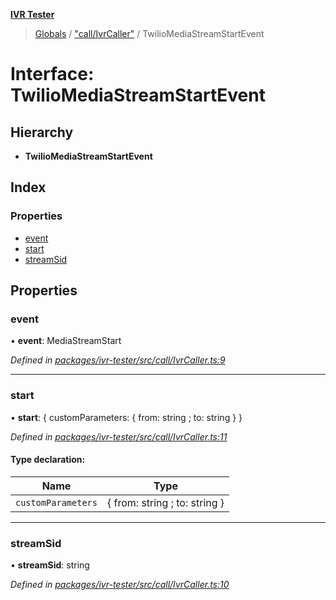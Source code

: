 **[IVR Tester](../README.md)**

> [Globals](../README.md) / ["call/IvrCaller"](../modules/_call_ivrcaller_.md) / TwilioMediaStreamStartEvent

# Interface: TwilioMediaStreamStartEvent

## Hierarchy

* **TwilioMediaStreamStartEvent**

## Index

### Properties

* [event](_call_ivrcaller_.twiliomediastreamstartevent.md#event)
* [start](_call_ivrcaller_.twiliomediastreamstartevent.md#start)
* [streamSid](_call_ivrcaller_.twiliomediastreamstartevent.md#streamsid)

## Properties

### event

•  **event**: MediaStreamStart

*Defined in [packages/ivr-tester/src/call/IvrCaller.ts:9](https://github.com/SketchingDev/ivr-tester/blob/aac0a71/packages/ivr-tester/src/call/IvrCaller.ts#L9)*

___

### start

•  **start**: { customParameters: { from: string ; to: string  }  }

*Defined in [packages/ivr-tester/src/call/IvrCaller.ts:11](https://github.com/SketchingDev/ivr-tester/blob/aac0a71/packages/ivr-tester/src/call/IvrCaller.ts#L11)*

#### Type declaration:

Name | Type |
------ | ------ |
`customParameters` | { from: string ; to: string  } |

___

### streamSid

•  **streamSid**: string

*Defined in [packages/ivr-tester/src/call/IvrCaller.ts:10](https://github.com/SketchingDev/ivr-tester/blob/aac0a71/packages/ivr-tester/src/call/IvrCaller.ts#L10)*
